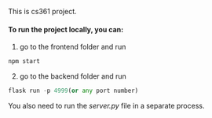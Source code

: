 This is cs361 project.

#### To run the project locally, you can:
1) go to the frontend folder and run 
```python 
npm start
```

2) go to the backend folder and run 
```python 
flask run -p 4999(or any port number)
```
You also need to run the *server.py* file in a separate process.

<!-- #### Here is a quick demo of the project:
<p align="center">
    <img src="" width="300" height="500">
<p> -->